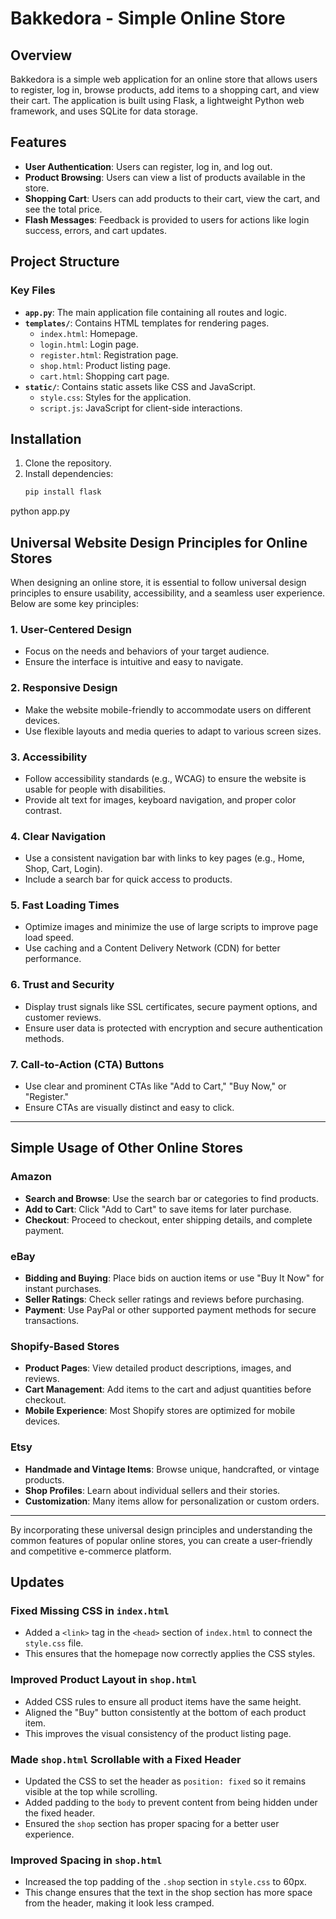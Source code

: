 # Bakkedora - Simple Online Store

## Overview
Bakkedora is a simple web application for an online store that allows users to register, log in, browse products, add items to a shopping cart, and view their cart. The application is built using Flask, a lightweight Python web framework, and uses SQLite for data storage.

## Features
- **User Authentication**: Users can register, log in, and log out.
- **Product Browsing**: Users can view a list of products available in the store.
- **Shopping Cart**: Users can add products to their cart, view the cart, and see the total price.
- **Flash Messages**: Feedback is provided to users for actions like login success, errors, and cart updates.

## Project Structure

### Key Files
- **`app.py`**: The main application file containing all routes and logic.
- **`templates/`**: Contains HTML templates for rendering pages.
  - `index.html`: Homepage.
  - `login.html`: Login page.
  - `register.html`: Registration page.
  - `shop.html`: Product listing page.
  - `cart.html`: Shopping cart page.
- **`static/`**: Contains static assets like CSS and JavaScript.
  - `style.css`: Styles for the application.
  - `script.js`: JavaScript for client-side interactions.

## Installation
1. Clone the repository.
2. Install dependencies:
   ```bash
   pip install flask
python app.py

## Universal Website Design Principles for Online Stores

When designing an online store, it is essential to follow universal design principles to ensure usability, accessibility, and a seamless user experience. Below are some key principles:

### 1. **User-Centered Design**
   - Focus on the needs and behaviors of your target audience.
   - Ensure the interface is intuitive and easy to navigate.

### 2. **Responsive Design**
   - Make the website mobile-friendly to accommodate users on different devices.
   - Use flexible layouts and media queries to adapt to various screen sizes.

### 3. **Accessibility**
   - Follow accessibility standards (e.g., WCAG) to ensure the website is usable for people with disabilities.
   - Provide alt text for images, keyboard navigation, and proper color contrast.

### 4. **Clear Navigation**
   - Use a consistent navigation bar with links to key pages (e.g., Home, Shop, Cart, Login).
   - Include a search bar for quick access to products.

### 5. **Fast Loading Times**
   - Optimize images and minimize the use of large scripts to improve page load speed.
   - Use caching and a Content Delivery Network (CDN) for better performance.

### 6. **Trust and Security**
   - Display trust signals like SSL certificates, secure payment options, and customer reviews.
   - Ensure user data is protected with encryption and secure authentication methods.

### 7. **Call-to-Action (CTA) Buttons**
   - Use clear and prominent CTAs like "Add to Cart," "Buy Now," or "Register."
   - Ensure CTAs are visually distinct and easy to click.

---

## Simple Usage of Other Online Stores

### Amazon
- **Search and Browse**: Use the search bar or categories to find products.
- **Add to Cart**: Click "Add to Cart" to save items for later purchase.
- **Checkout**: Proceed to checkout, enter shipping details, and complete payment.

### eBay
- **Bidding and Buying**: Place bids on auction items or use "Buy It Now" for instant purchases.
- **Seller Ratings**: Check seller ratings and reviews before purchasing.
- **Payment**: Use PayPal or other supported payment methods for secure transactions.

### Shopify-Based Stores
- **Product Pages**: View detailed product descriptions, images, and reviews.
- **Cart Management**: Add items to the cart and adjust quantities before checkout.
- **Mobile Experience**: Most Shopify stores are optimized for mobile devices.

### Etsy
- **Handmade and Vintage Items**: Browse unique, handcrafted, or vintage products.
- **Shop Profiles**: Learn about individual sellers and their stories.
- **Customization**: Many items allow for personalization or custom orders.

---

By incorporating these universal design principles and understanding the common features of popular online stores, you can create a user-friendly and competitive e-commerce platform.

## Updates

### Fixed Missing CSS in `index.html`
- Added a `<link>` tag in the `<head>` section of `index.html` to connect the `style.css` file.
- This ensures that the homepage now correctly applies the CSS styles.

### Improved Product Layout in `shop.html`
- Added CSS rules to ensure all product items have the same height.
- Aligned the "Buy" button consistently at the bottom of each product item.
- This improves the visual consistency of the product listing page.

### Made `shop.html` Scrollable with a Fixed Header
- Updated the CSS to set the header as `position: fixed` so it remains visible at the top while scrolling.
- Added padding to the `body` to prevent content from being hidden under the fixed header.
- Ensured the `shop` section has proper spacing for a better user experience.

### Improved Spacing in `shop.html`
- Increased the top padding of the `.shop` section in `style.css` to 60px.
- This change ensures that the text in the shop section has more space from the header, making it look less cramped.